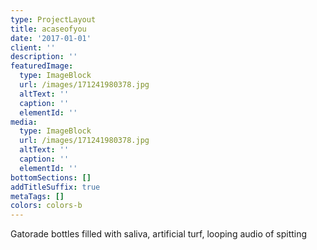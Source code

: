 ```yaml
---
type: ProjectLayout
title: acaseofyou
date: '2017-01-01'
client: ''
description: ''
featuredImage:
  type: ImageBlock
  url: /images/171241980378.jpg
  altText: ''
  caption: ''
  elementId: ''
media:
  type: ImageBlock
  url: /images/171241980378.jpg
  altText: ''
  caption: ''
  elementId: ''
bottomSections: []
addTitleSuffix: true
metaTags: []
colors: colors-b
---
```

Gatorade bottles filled with saliva, artificial turf, looping audio of spitting
